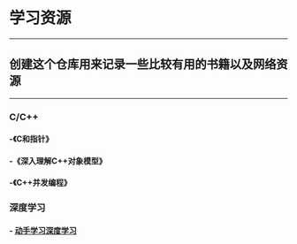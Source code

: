 # 学习资源
--------
## 创建这个仓库用来记录一些比较有用的书籍以及网络资源
-------
### C/C++
#### -《C和指针》
#### -《深入理解C++对象模型》
#### -《C++并发编程》
### 深度学习
#### - [动手学习深度学习](http://zh.gluon.ai/index.html)
